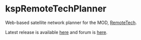 kspRemoteTechPlanner
====================

Web-based satellite network planner for the MOD, [RemoteTech](http://forum.kerbalspaceprogram.com/threads/83305).

Latest release is available [here](http://ryohpops.github.io/kspRemoteTechPlanner/) and forum is [here](http://forum.kerbalspaceprogram.com/threads/90113).
